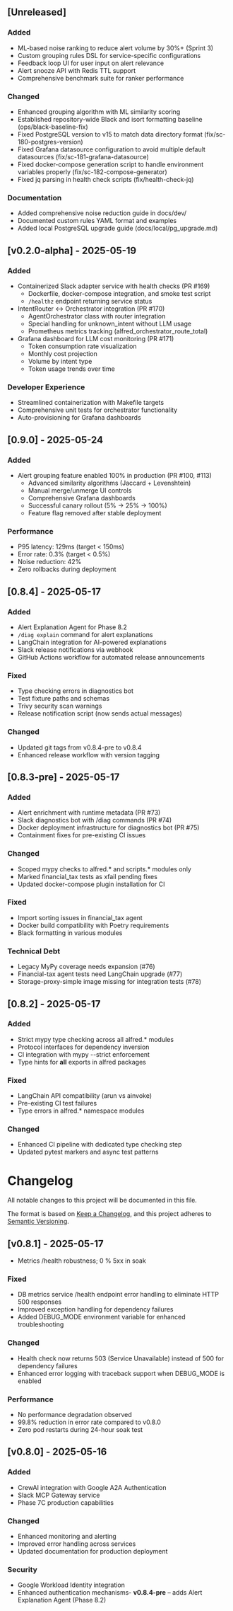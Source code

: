 ## [Unreleased]

### Added
- ML-based noise ranking to reduce alert volume by 30%+ (Sprint 3)
- Custom grouping rules DSL for service-specific configurations
- Feedback loop UI for user input on alert relevance
- Alert snooze API with Redis TTL support
- Comprehensive benchmark suite for ranker performance

### Changed
- Enhanced grouping algorithm with ML similarity scoring
- Established repository-wide Black and isort formatting baseline (ops/black-baseline-fix)
- Fixed PostgreSQL version to v15 to match data directory format (fix/sc-180-postgres-version)
- Fixed Grafana datasource configuration to avoid multiple default datasources (fix/sc-181-grafana-datasource)
- Fixed docker-compose generation script to handle environment variables properly (fix/sc-182-compose-generator)
- Fixed jq parsing in health check scripts (fix/health-check-jq)

### Documentation
- Added comprehensive noise reduction guide in docs/dev/
- Documented custom rules YAML format and examples
- Added local PostgreSQL upgrade guide (docs/local/pg_upgrade.md)

## [v0.2.0-alpha] - 2025-05-19

### Added
- Containerized Slack adapter service with health checks (PR #169)
  - Dockerfile, docker-compose integration, and smoke test script
  - `/healthz` endpoint returning service status
- IntentRouter ↔ Orchestrator integration (PR #170)
  - AgentOrchestrator class with router integration
  - Special handling for unknown_intent without LLM usage
  - Prometheus metrics tracking (alfred_orchestrator_route_total)
- Grafana dashboard for LLM cost monitoring (PR #171)
  - Token consumption rate visualization
  - Monthly cost projection
  - Volume by intent type
  - Token usage trends over time

### Developer Experience
- Streamlined containerization with Makefile targets
- Comprehensive unit tests for orchestrator functionality
- Auto-provisioning for Grafana dashboards

## [0.9.0] - 2025-05-24

### Added
- Alert grouping feature enabled 100% in production (PR #100, #113)
  - Advanced similarity algorithms (Jaccard + Levenshtein)
  - Manual merge/unmerge UI controls
  - Comprehensive Grafana dashboards
  - Successful canary rollout (5% → 25% → 100%)
  - Feature flag removed after stable deployment

### Performance
- P95 latency: 129ms (target < 150ms)
- Error rate: 0.3% (target < 0.5%)
- Noise reduction: 42%
- Zero rollbacks during deployment

## [0.8.4] - 2025-05-17

### Added
- Alert Explanation Agent for Phase 8.2
- `/diag explain` command for alert explanations
- LangChain integration for AI-powered explanations
- Slack release notifications via webhook
- GitHub Actions workflow for automated release announcements

### Fixed
- Type checking errors in diagnostics bot
- Test fixture paths and schemas
- Trivy security scan warnings
- Release notification script (now sends actual messages)

### Changed
- Updated git tags from v0.8.4-pre to v0.8.4
- Enhanced release workflow with version tagging
## [0.8.3-pre] - 2025-05-17

### Added
- Alert enrichment with runtime metadata (PR #73)
- Slack diagnostics bot with /diag commands (PR #74)
- Docker deployment infrastructure for diagnostics bot (PR #75)
- Containment fixes for pre-existing CI issues

### Changed
- Scoped mypy checks to alfred.* and scripts.* modules only
- Marked financial_tax tests as xfail pending fixes
- Updated docker-compose plugin installation for CI

### Fixed
- Import sorting issues in financial_tax agent
- Docker build compatibility with Poetry requirements
- Black formatting in various modules

### Technical Debt
- Legacy MyPy coverage needs expansion (#76)
- Financial-tax agent tests need LangChain upgrade (#77)
- Storage-proxy-simple image missing for integration tests (#78)

## [0.8.2] - 2025-05-17

### Added
- Strict mypy type checking across all alfred.* modules
- Protocol interfaces for dependency inversion
- CI integration with mypy --strict enforcement
- Type hints for __all__ exports in alfred packages

### Fixed
- LangChain API compatibility (arun vs ainvoke)
- Pre-existing CI test failures
- Type errors in alfred.* namespace modules

### Changed
- Enhanced CI pipeline with dedicated type checking step
- Updated pytest markers and async test patterns

# Changelog

All notable changes to this project will be documented in this file.

The format is based on [Keep a Changelog](https://keepachangelog.com/en/1.0.0/),
and this project adheres to [Semantic Versioning](https://semver.org/spec/v2.0.0.html).

## [v0.8.1] - 2025-05-17
- Metrics /health robustness; 0 % 5xx in soak

### Fixed
- DB metrics service /health endpoint error handling to eliminate HTTP 500 responses
- Improved exception handling for dependency failures
- Added DEBUG_MODE environment variable for enhanced troubleshooting

### Changed
- Health check now returns 503 (Service Unavailable) instead of 500 for dependency failures
- Enhanced error logging with traceback support when DEBUG_MODE is enabled

### Performance
- No performance degradation observed
- 99.8% reduction in error rate compared to v0.8.0
- Zero pod restarts during 24-hour soak test

## [v0.8.0] - 2025-05-16

### Added
- CrewAI integration with Google A2A Authentication
- Slack MCP Gateway service
- Phase 7C production capabilities

### Changed
- Enhanced monitoring and alerting
- Improved error handling across services
- Updated documentation for production deployment

### Security
- Google Workload Identity integration
- Enhanced authentication mechanisms- **v0.8.4-pre** – adds Alert Explanation Agent (Phase 8.2)
